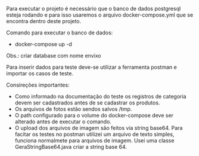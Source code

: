 Para executar o projeto é necessário que o banco de dados postgresql esteja rodando e para isso usaremos o arquivo docker-compose.yml que se encontra dentro deste projeto.

Comando para executar o banco de dados:
- docker-compose up -d

Obs.: criar database com nome envixo

Para inserir dados para teste deve-se utilizar a ferramenta postman e importar os casos de teste.

Consireções importantes:

- Como informado na documentação do teste os registros de categoria devem ser cadastrados antes de se cadastrar os produtos.
- Os arquivos de fotos estão sendos salvos /tmp.
- O path configurado para o volume do docker-compose deve ser alterado antes de executar o comando.
- O upload dos arquivos de imagem são feitos via string base64. Para facitar os testes no postman utilizei um arquivo de texto simples, funciona normalmete para arquivos de imagem. Usei uma classe GeraStringBase64.java criar a string base 64.

